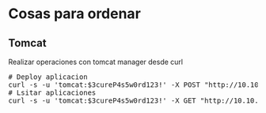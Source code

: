# Cosas para ordenar


## Tomcat

Realizar operaciones con tomcat manager desde curl
<pre>
# Deploy aplicacion
curl -s -u 'tomcat:$3cureP4s5w0rd123!' -X POST "http://10.10.10.194:8080/manager/text/deploy?path=/prueba" --upload-file prueba.war
# Lsitar aplicaciones
curl -s -u 'tomcat:$3cureP4s5w0rd123!' -X GET "http://10.10.10.194:8080/manager/text/list
</pre>
